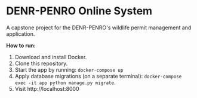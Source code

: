 # DENR-PENRO Online System

A capstone project for the DENR-PENRO's wildlife permit management and application.

**How to run:**
1. Download and install Docker.
2. Clone this repository.
3. Start the app by running: `docker-compose up`
4. Apply database migrations (on a separate terminal): `docker-compose exec -it app python manage.py migrate`.
5. Visit http://localhost:8000
